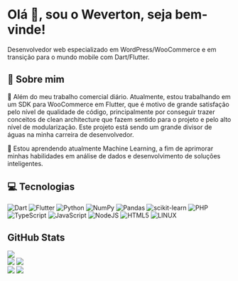 # Olá 👋, sou o Weverton, seja bem-vinde!

Desenvolvedor web especializado em WordPress/WooCommerce e em transição para o mundo mobile com Dart/Flutter.

## 💫 Sobre mim
🔭 Além do meu trabalho comercial diário. Atualmente, estou trabalhando em um SDK para WooCommerce em Flutter, que é motivo de grande satisfação pelo nível de qualidade de código, principalmente por conseguir trazer conceitos de clean architecture que fazem sentido para o projeto e pelo alto nível de modularização. Este projeto está sendo um grande divisor de águas na minha carreira de desenvolvedor.

🌱 Estou aprendendo atualmente Machine Learning, a fim de aprimorar minhas habilidades em análise de dados e desenvolvimento de soluções inteligentes.

## 💻 Tecnologias

![Dart](https://img.shields.io/badge/dart-%230175C2.svg?style=for-the-badge&logo=dart&logoColor=white) ![Flutter](https://img.shields.io/badge/Flutter-%2302569B.svg?style=for-the-badge&logo=Flutter&logoColor=white) ![Python](https://img.shields.io/badge/python-3670A0?style=for-the-badge&logo=python&logoColor=ffdd54) ![NumPy](https://img.shields.io/badge/numpy-%23013243.svg?style=for-the-badge&logo=numpy&logoColor=white) ![Pandas](https://img.shields.io/badge/pandas-%23150458.svg?style=for-the-badge&logo=pandas&logoColor=white) ![scikit-learn](https://img.shields.io/badge/scikit--learn-%23F7931E.svg?style=for-the-badge&logo=scikit-learn&logoColor=white) ![PHP](https://img.shields.io/badge/php-%23777BB4.svg?style=for-the-badge&logo=php&logoColor=white) ![TypeScript](https://img.shields.io/badge/typescript-%23007ACC.svg?style=for-the-badge&logo=typescript&logoColor=white) ![JavaScript](https://img.shields.io/badge/javascript-%23323330.svg?style=for-the-badge&logo=javascript&logoColor=%23F7DF1E) ![NodeJS](https://img.shields.io/badge/node.js-6DA55F?style=for-the-badge&logo=node.js&logoColor=white) ![HTML5](https://img.shields.io/badge/html5-%23E34F26.svg?style=for-the-badge&logo=html5&logoColor=white) ![LINUX](https://img.shields.io/badge/Linux-FCC624?style=for-the-badge&logo=linux&logoColor=black)

## GitHub Stats

![](http://profile-cards-247.vercel.app/api/cards/profile-details?username=wevertonj&theme=2077)<br>
![](http://profile-cards-247.vercel.app/api/cards/repos-per-language?username=wevertonj&exclude=html&theme=2077)
![](http://profile-cards-247.vercel.app/api/cards/most-commit-language?username=wevertonj&exclude=html&theme=2077)<br>
![](http://profile-cards-247.vercel.app/api/cards/stats?username=wevertonj&theme=2077)
![](http://profile-cards-247.vercel.app/api/cards/productive-time?username=wevertonj&theme=2077&utcOffset=-3)
